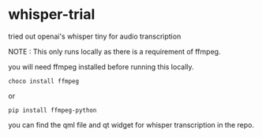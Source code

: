 # whisper-trial
tried out openai's whisper tiny for audio transcription

NOTE : This only runs locally as there is a requirement of ffmpeg.

you will need ffmpeg installed before running this locally.

```
choco install ffmpeg
```

or 

```
pip install ffmpeg-python
```


you can find the qml file and qt widget for whisper transcription in the repo.



